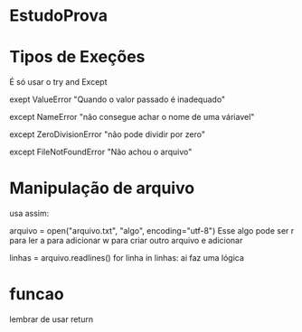 # EstudoProva



# Tipos de Exeções
É só usar o try and Except


exept ValueError
"Quando o valor passado é inadequado"

except NameError
"não consegue achar o nome de uma váriavel"

except ZeroDivisionError
"não pode dividir por zero"

except FileNotFoundError
"Não achou o arquivo"


# Manipulação de arquivo

usa assim:

arquivo = open("arquivo.txt", "algo", encoding="utf-8")
Esse algo pode ser r para ler
a para adicionar
w para criar outro arquivo e adicionar

linhas = arquivo.readlines()
for linha in linhas:
ai faz uma lógica

# funcao

lembrar de usar return